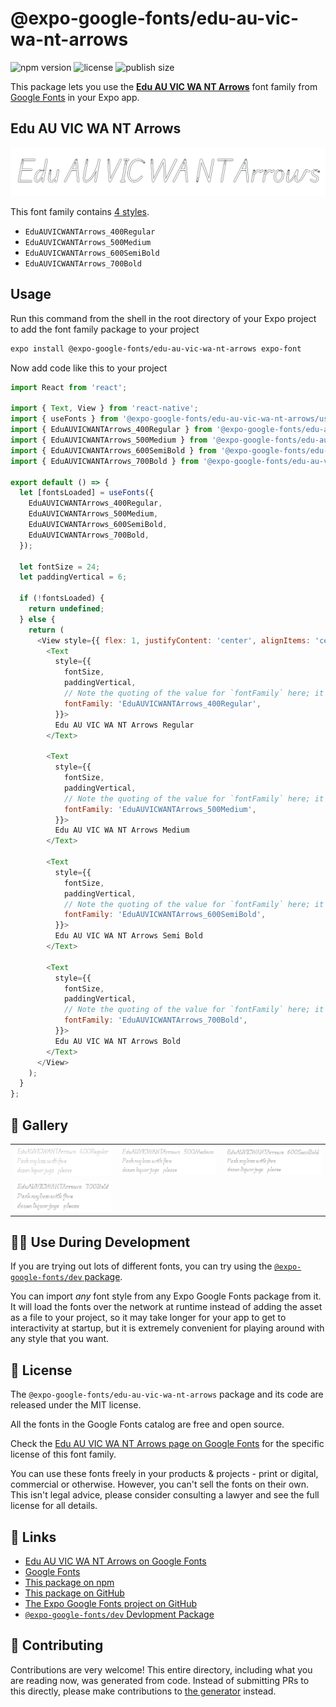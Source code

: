 # @expo-google-fonts/edu-au-vic-wa-nt-arrows

![npm version](https://flat.badgen.net/npm/v/@expo-google-fonts/edu-au-vic-wa-nt-arrows)
![license](https://flat.badgen.net/github/license/expo/google-fonts)
![publish size](https://flat.badgen.net/packagephobia/install/@expo-google-fonts/edu-au-vic-wa-nt-arrows)

This package lets you use the [**Edu AU VIC WA NT Arrows**](https://fonts.google.com/specimen/Edu+AU+VIC+WA+NT+Arrows) font family from [Google Fonts](https://fonts.google.com/) in your Expo app.

## Edu AU VIC WA NT Arrows

![Edu AU VIC WA NT Arrows](./font-family.png)

This font family contains [4 styles](#-gallery).

- `EduAUVICWANTArrows_400Regular`
- `EduAUVICWANTArrows_500Medium`
- `EduAUVICWANTArrows_600SemiBold`
- `EduAUVICWANTArrows_700Bold`

## Usage

Run this command from the shell in the root directory of your Expo project to add the font family package to your project
```sh
expo install @expo-google-fonts/edu-au-vic-wa-nt-arrows expo-font
```

Now add code like this to your project
```js
import React from 'react';

import { Text, View } from 'react-native';
import { useFonts } from '@expo-google-fonts/edu-au-vic-wa-nt-arrows/useFonts';
import { EduAUVICWANTArrows_400Regular } from '@expo-google-fonts/edu-au-vic-wa-nt-arrows/400Regular';
import { EduAUVICWANTArrows_500Medium } from '@expo-google-fonts/edu-au-vic-wa-nt-arrows/500Medium';
import { EduAUVICWANTArrows_600SemiBold } from '@expo-google-fonts/edu-au-vic-wa-nt-arrows/600SemiBold';
import { EduAUVICWANTArrows_700Bold } from '@expo-google-fonts/edu-au-vic-wa-nt-arrows/700Bold';

export default () => {
  let [fontsLoaded] = useFonts({
    EduAUVICWANTArrows_400Regular,
    EduAUVICWANTArrows_500Medium,
    EduAUVICWANTArrows_600SemiBold,
    EduAUVICWANTArrows_700Bold,
  });

  let fontSize = 24;
  let paddingVertical = 6;

  if (!fontsLoaded) {
    return undefined;
  } else {
    return (
      <View style={{ flex: 1, justifyContent: 'center', alignItems: 'center' }}>
        <Text
          style={{
            fontSize,
            paddingVertical,
            // Note the quoting of the value for `fontFamily` here; it expects a string!
            fontFamily: 'EduAUVICWANTArrows_400Regular',
          }}>
          Edu AU VIC WA NT Arrows Regular
        </Text>

        <Text
          style={{
            fontSize,
            paddingVertical,
            // Note the quoting of the value for `fontFamily` here; it expects a string!
            fontFamily: 'EduAUVICWANTArrows_500Medium',
          }}>
          Edu AU VIC WA NT Arrows Medium
        </Text>

        <Text
          style={{
            fontSize,
            paddingVertical,
            // Note the quoting of the value for `fontFamily` here; it expects a string!
            fontFamily: 'EduAUVICWANTArrows_600SemiBold',
          }}>
          Edu AU VIC WA NT Arrows Semi Bold
        </Text>

        <Text
          style={{
            fontSize,
            paddingVertical,
            // Note the quoting of the value for `fontFamily` here; it expects a string!
            fontFamily: 'EduAUVICWANTArrows_700Bold',
          }}>
          Edu AU VIC WA NT Arrows Bold
        </Text>
      </View>
    );
  }
};

```

## 🔡 Gallery


||||
|-|-|-|
|![EduAUVICWANTArrows_400Regular](.//400Regular/EduAUVICWANTArrows_400Regular.ttf.png)|![EduAUVICWANTArrows_500Medium](.//500Medium/EduAUVICWANTArrows_500Medium.ttf.png)|![EduAUVICWANTArrows_600SemiBold](.//600SemiBold/EduAUVICWANTArrows_600SemiBold.ttf.png)||
|![EduAUVICWANTArrows_700Bold](.//700Bold/EduAUVICWANTArrows_700Bold.ttf.png)||||


## 👩‍💻 Use During Development

If you are trying out lots of different fonts, you can try using the [`@expo-google-fonts/dev` package](https://github.com/freeboub/google-fonts/tree/master/font-packages/dev#readme).

You can import *any* font style from any Expo Google Fonts package from it. It will load the fonts
over the network at runtime instead of adding the asset as a file to your project, so it may take longer
for your app to get to interactivity at startup, but it is extremely convenient
for playing around with any style that you want.

## 📖 License

The `@expo-google-fonts/edu-au-vic-wa-nt-arrows` package and its code are released under the MIT license.

All the fonts in the Google Fonts catalog are free and open source.

Check the [Edu AU VIC WA NT Arrows page on Google Fonts](https://fonts.google.com/specimen/Edu+AU+VIC+WA+NT+Arrows) for the specific license of this font family.

You can use these fonts freely in your products & projects - print or digital, commercial or otherwise. However, you can't sell the fonts on their own. This isn't legal advice, please consider consulting a lawyer and see the full license for all details.

## 🔗 Links

- [Edu AU VIC WA NT Arrows on Google Fonts](https://fonts.google.com/specimen/Edu+AU+VIC+WA+NT+Arrows)
- [Google Fonts](https://fonts.google.com/)
- [This package on npm](https://www.npmjs.com/package/@expo-google-fonts/edu-au-vic-wa-nt-arrows)
- [This package on GitHub](https://github.com/freeboub/google-fonts/tree/master/font-packages/edu-au-vic-wa-nt-arrows)
- [The Expo Google Fonts project on GitHub](https://github.com/freeboub/google-fonts)
- [`@expo-google-fonts/dev` Devlopment Package](https://github.com/freeboub/google-fonts/tree/master/font-packages/dev)

## 🤝 Contributing

Contributions are very welcome! This entire directory, including what you are reading now, was generated from code. Instead of submitting PRs to this directly, please make contributions to [the generator](https://github.com/freeboub/google-fonts/tree/master/packages/generator) instead.
